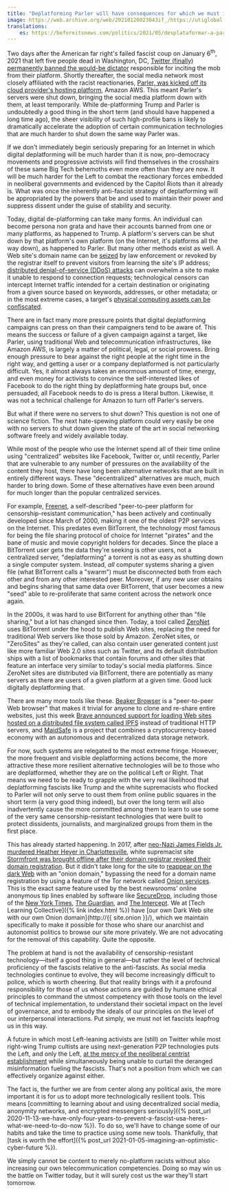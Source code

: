 ```yaml
---
title: "Deplatforming Parler will have consequences for which we must immediately prepare"
image: https://web.archive.org/web/20210126023043if_/https://utiglobal.com/wp-content/uploads/2019/01/server-room.jpg
translations:
    es: https://beforeitsnews.com/politics/2021/05/desplataformar-a-parler-tendra-consecuencias-para-las-que-debemos-prepararnos-inmediatamente-3232760.html
---
```


Two days after the American far right's failed fascist coup on January 6<sup>th</sup>, 2021 that left five people dead in Washington, DC, [Twitter (finally) permanently banned the would-be dictator](https://blog.twitter.com/en_us/topics/company/2020/suspension.html) responsible for inciting the mob from their platform. Shortly thereafter, the social media network most closely affiliated with the racist reactionaries, [Parler, was kicked off its cloud provider's hosting platform](https://www.nytimes.com/2021/01/09/technology/apple-google-parler.html), Amazon AWS. This meant Parler's servers were shut down, bringing the social media platform down with them, at least temporarily. While de-platforming Trump and Parler is undoubtedly a good thing in the short term (and should have happened a long time ago), the sheer visibility of such high-profile bans is likely to dramatically accelerate the adoption of certain communication technologies that are much harder to shut down the same way Parler was.

If we don't immediately begin seriously preparing for an Internet in which digital deplatforming will be much harder than it is now, pro-democracy movements and progressive activists will find themselves in the crosshairs of these same Big Tech behemoths even more often than they are now. It will be much harder for the Left to combat the reactionary forces embedded in neoliberal governments and evidenced by the Capitol Riots than it already is. What was once the inherently anti-fascist strategy of deplatforming will be appropriated by the powers that be and used to maintain their power and suppress dissent under the guise of stability and security.

Today, digital de-platforming can take many forms. An individual can become persona non grata and have their accounts banned from one or many platforms, as happened to Trump. A platform's servers can be shut down by that platform's own platform (on the Internet, it's platforms all the way down), as happened to Parler. But many other methods exist as well. A Web site's domain name can be [seized](https://en.wikipedia.org/wiki/Domain_name#Seizures) by law enforcement or revoked by the registrar itself to prevent visitors from learning the site's IP address; [distributed denial-of-service (DDoS) attacks](https://www.digitalattackmap.com/) can overwhelm a site to make it unable to respond to connection requests; technological censors can intercept Internet traffic intended for a certain destination or originating from a given source based on keywords, addresses, or other metadata; or in the most extreme cases, a target's [physical computing assets can be confiscated](https://en.wikipedia.org/wiki/The_Pirate_Bay_raid).

There are in fact many more pressure points that digital deplatforming campaigns can press on than their campaigners tend to be aware of. This means the success or failure of a given campaign against a target, like Parler, using traditional Web and telecommunication infrastructures, like Amazon AWS, is largely a matter of political, legal, or social prowess. Bring enough pressure to bear against the right people at the right time in the right way, and getting a user or a company deplatformed is not particularly difficult. Yes, it almost always takes an enormous amount of time, energy, and even money for activists to convince the self-interested likes of Facebook to do the right thing by deplatforming hate groups but, once persuaded, all Facebook needs to do is press a literal button. Likewise, it was not a technical challenge for Amazon to turn off Parler's servers.

But what if there were no servers to shut down? This question is not one of science fiction. The next hate-spewing platform could very easily be one with no servers to shut down given the state of the art in social networking software freely and widely available today.

While most of the people who use the Internet spend all of their time online using "centralized" websites like Facebook, Twitter or, until recently, Parler that are vulnerable to any number of pressures on the availability of the content they host, there have long been alternative networks that are built in entirely different ways. These "decentralized" alternatives are much, much harder to bring down. Some of these alternatives have even been around for much longer than the popular centralized services.

For example, [Freenet](https://freenetproject.org/), a self-described "peer-to-peer platform for censorship-resistant communication," has been actively and continually developed since March of 2000, making it one of the oldest P2P services on the Internet. This predates even BitTorrent, the technology most famous for being the file sharing protocol of choice for Internet "pirates" and the bane of music and movie copyright holders for decades. Since the place a BitTorrent user gets the data they're seeking is other users, not a centralized server, "deplatforming" a torrent is not as easy as shutting down a single computer system. Instead, *all* computer systems sharing a given file (what BitTorrent calls a "swarm") must be disconnected both from each other and from any other interested peer. Moreover, if any new user obtains and begins sharing that same data over BitTorrent, that user becomes a new "seed" able to re-proliferate that same content across the network once again.

In the 2000s, it was hard to use BitTorrent for anything other than "file sharing," but a lot has changed since then. Today, a tool called [ZeroNet](https://zeronet.io/) uses BitTorrent under the hood to publish Web sites, replacing the need for traditional Web servers like those sold by Amazon. ZeroNet sites, or "ZeroSites" as they're called, can also contain user generated content just like more familiar Web 2.0 sites such as Twitter, and its default distribution ships with a list of bookmarks that contain forums and other sites that feature an interface very similar to today's social media platforms. Since ZeroNet sites are distributed via BitTorrent, there are potentially as many servers as there are users of a given platform at a given time. Good luck digitally deplatforming that.

There are many more tools like these. [Beaker Browser](https://beakerbrowser.com/) is a "peer-to-peer Web browser" that makes it trivial for anyone to clone and re-share entire websites, just this week [Brave announced support for loading Web sites hosted on a distributed file system called IPFS](https://brave.com/ipfs-support/) instead of traditional HTTP servers, and [MaidSafe](https://maidsafe.net/) is a project that combines a cryptocurrency-based economy with an autonomous and decentralized data storage network.

For now, such systems are relegated to the most extreme fringe. However, the more frequent and visible deplatforming actions become, the more attractive these more resilient alternative technologies will be to those who are deplatformed, whether they are on the political Left or Right. That means we need to be ready to grapple with the very real likelihood that deplatforming fascists like Trump and the white supremacists who flocked to Parler will not only serve to oust them from online public squares in the short term (a very good thing indeed), but over the long term will also inadvertently cause the more committed among them to learn to use some of the very same censorship-resistant technologies that were built to protect dissidents, journalists, and marginalized groups from them in the first place.

This has already started happening. In 2017, after [neo-Nazi James Fields Jr. murdered Heather Heyer in Charlottesville](https://www.npr.org/2019/06/28/736915323/neo-nazi-who-killed-charlottesville-protester-is-sentenced-to-life-in-prison), white supremacist site [Stormfront was brought offline after their domain registrar revoked their domain registration](https://www.splcenter.org/hatewatch/2017/08/29/waning-storm-stormfrontorg-loses-its-domain). But it didn't take long for the site to [reappear on the dark Web](https://www.vice.com/en/article/evvxvz/white-supremacist-website-daily-stormer-goes-offline) with an "onion domain," bypassing the need for a domain name registration by using a feature of the Tor network called [Onion services](https://support.torproject.org/onionservices/). This is the exact same feature used by the best newsrooms' online anonymous tip lines enabled by software like [SecureDrop](https://securedrop.org/), including those of the [New York Times](https://securedrop.org/directory/new-york-times/), [The Guardian](https://securedrop.org/directory/guardian/), and [The Intercept](https://securedrop.org/directory/intercept/). We at [Tech Learning Collective]({% link index.html %}) have [our own Dark Web site with our own Onion domain](http://{{ site.onion }}/), which we maintain specifically to make it possible for those who share our anarchist and autonomist politics to browse our site more privately. We are not advocating for the removal of this capability. Quite the opposite.

The problem at hand is not the availability of censorship-resistant technology—itself a good thing in general—but rather the level of technical proficiency of the fascists relative to the anti-fascists. As social media technologies continue to evolve, they will become increasingly difficult to police, which is worth cheering. But that reality brings with it a profound responsibility for those of us whose actions are guided by humane ethical principles to command the utmost competency with those tools on the level of technical implementation, to understand their societal impact on the level of governance, and to embody the ideals of our principles on the level of our interpersonal interactions. Put simply, we must not let fascists leapfrog us in this way.

A future in which most Left-leaning activists are (still) on Twitter while most right-wing Trump cultists are using next-generation P2P technologies puts the Left, and only the Left, [at the mercy of the neoliberal centrist establishment](https://roarmag.org/essays/capitol-riot-social-media-police/) while simultaneously being unable to curtail the deranged misinformation fueling the fascists. That's not a position from which we can effectively organize against either.

The fact is, the further we are from center along any political axis, the more important it is for us to adopt more technologically resilient tools. This means [committing to learning about and using decentralized social media, anonymity networks, and encrypted messengers seriously]({% post_url 2020-11-13-we-have-only-four-years-to-prevent-a-fascist-usa-heres-what-we-need-to-do-now %}). To do so, we'll have to change some of our habits and take the time to practice using some new tools. Thankfully, that [task is worth the effort]({% post_url 2021-01-05-imagining-an-optimistic-cyber-future %}).

We simply cannot be content to merely no-platform racists without also increasing our own telecommunication competencies. Doing so may win us the battle on Twitter today, but it will surely cost us the war they'll start tomorrow.
